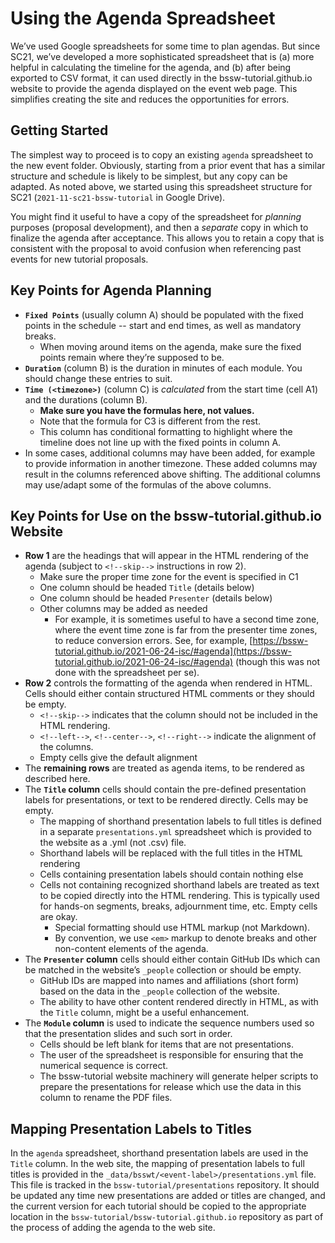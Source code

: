 # Using the Agenda Spreadsheet

We’ve used Google spreadsheets for some time to plan agendas.  But since SC21, we’ve developed a more sophisticated spreadsheet that is (a) more helpful in calculating the timeline for the agenda, and (b) after being exported to CSV format, it can used directly in the bssw-tutorial.github.io website to provide the agenda displayed on the event web page.  This simplifies creating the site and reduces the opportunities for errors.

## Getting Started

The simplest way to proceed is to copy an existing `agenda` spreadsheet to the new event folder.  Obviously, starting from a prior event that has a similar structure and schedule is likely to be simplest, but any copy can be adapted.  As noted above, we started using this spreadsheet structure for SC21 (`2021-11-sc21-bssw-tutorial` in Google Drive).

You might find it useful to have a copy of the spreadsheet for *planning* purposes (proposal development), and then a *separate* copy in which to finalize the agenda after acceptance.  This allows you to retain a copy that is consistent with the proposal to avoid confusion when referencing past events for new tutorial proposals.

## Key Points for Agenda Planning

* **`Fixed Points`** (usually column A) should be populated with the fixed points in the schedule -- start and end times, as well as mandatory breaks.  
  * When moving around items on the agenda, make sure the fixed points remain where they’re supposed to be.
* **`Duration`** (column B) is the duration in minutes of each module.  You should change these entries to suit.
* **`Time (<timezone>)`** (column C) is *calculated* from the start time (cell A1) and the durations (column B).  
  * **Make sure you have the formulas here, not values.**
  * Note that the formula for C3 is different from the rest.
  * This column has conditional formatting to highlight where the timeline does not line up with the fixed points in column A.
* In some cases, additional columns may have been added, for example to provide information in another timezone.  These added columns may result in the columns referenced above shifting.  The additional columns may use/adapt some of the formulas of the above columns.

## Key Points for Use on the bssw-tutorial.github.io Website

* **Row 1** are the headings that will appear in the HTML rendering of the agenda (subject to `<!--skip-->` instructions in row 2).
  * Make sure the proper time zone for the event is specified in C1
  * One column should be headed `Title` (details below)
  * One column should be headed `Presenter` (details below)
  * Other columns may be added as needed
    * For example, it is sometimes useful to have a second time zone, where the event time zone is far from the presenter time zones, to reduce conversion errors. See, for example,  [https://bssw-tutorial.github.io/2021-06-24-isc/#agenda](https://bssw-tutorial.github.io/2021-06-24-isc/#agenda) (though this was not done with the spreadsheet per se).
* **Row 2** controls the formatting of the agenda when rendered in HTML.  Cells should either contain structured HTML comments or they should be empty.
  * `<!--skip-->` indicates that the column should not be included in the HTML rendering.
  * `<!--left-->`, `<!--center-->`, `<!--right-->` indicate the alignment of the columns.
  * Empty cells give the default alignment
* The **remaining rows** are treated as agenda items, to be rendered as described here.
* The **`Title` column** cells should contain the pre-defined presentation labels for presentations, or text to be rendered directly.  Cells may be empty.
  * The mapping of shorthand presentation labels to full titles is defined in a separate `presentations.yml` spreadsheet which is provided to the website as a .yml (not .csv) file.
  * Shorthand labels will be replaced with the full titles in the HTML rendering
  * Cells containing presentation labels should contain nothing else
  * Cells not containing recognized shorthand labels are treated as text to be copied directly into the HTML rendering.  This is typically used for hands-on segments, breaks, adjournment time, etc.  Empty cells are okay.
    * Special formatting should use HTML markup (not Markdown).  
    * By convention, we use `<em>` markup to denote breaks and other non-content elements of the agenda.
* The **`Presenter` column** cells should either contain GitHub IDs which can be matched in the website’s `_people` collection or should be empty.
  * GitHub IDs are mapped into names and affiliations (short form) based on the data in the `_people` collection of the website.
  * The ability to have other content rendered directly in HTML, as with the `Title` column, might be a useful enhancement.
* The **`Module` column** is used to indicate the sequence numbers used so that the presentation slides and such sort in order. 
  * Cells should be left blank for items that are not presentations. 
  * The user of the spreadsheet is responsible for ensuring that the numerical sequence is correct.  
  * The bssw-tutorial website machinery will generate helper scripts to prepare the presentations for release which use the data in this column to rename the PDF files.

## Mapping Presentation Labels to Titles

In the `agenda` spreadsheet, shorthand presentation labels are used in the `Title` column.  In the web site, the mapping of presentation labels to full titles is provided in the `_data/bsswt/<event-label>/presentations.yml` file.  This file is tracked in the `bssw-tutorial/presentations` repository.  It should be updated any time new presentations are added or titles are changed, and the current version for each tutorial should be copied to the appropriate location in the `bssw-tutorial/bssw-tutorial.github.io` repository as part of the process of adding the agenda to the web site.